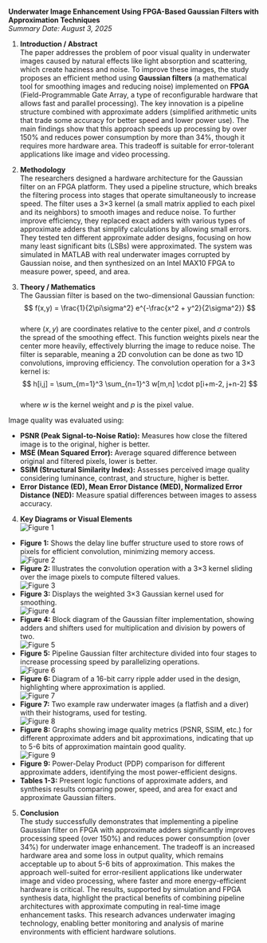 **Underwater Image Enhancement Using FPGA-Based Gaussian Filters with Approximation Techniques**  
*Summary Date: August 3, 2025*

1. **Introduction / Abstract**  
The paper addresses the problem of poor visual quality in underwater images caused by natural effects like light absorption and scattering, which create haziness and noise. To improve these images, the study proposes an efficient method using **Gaussian filters** (a mathematical tool for smoothing images and reducing noise) implemented on **FPGA** (Field-Programmable Gate Array, a type of reconfigurable hardware that allows fast and parallel processing). The key innovation is a pipeline structure combined with approximate adders (simplified arithmetic units that trade some accuracy for better speed and lower power use). The main findings show that this approach speeds up processing by over 150% and reduces power consumption by more than 34%, though it requires more hardware area. This tradeoff is suitable for error-tolerant applications like image and video processing.

2. **Methodology**  
The researchers designed a hardware architecture for the Gaussian filter on an FPGA platform. They used a pipeline structure, which breaks the filtering process into stages that operate simultaneously to increase speed. The filter uses a 3×3 kernel (a small matrix applied to each pixel and its neighbors) to smooth images and reduce noise. To further improve efficiency, they replaced exact adders with various types of approximate adders that simplify calculations by allowing small errors. They tested ten different approximate adder designs, focusing on how many least significant bits (LSBs) were approximated. The system was simulated in MATLAB with real underwater images corrupted by Gaussian noise, and then synthesized on an Intel MAX10 FPGA to measure power, speed, and area.

3. **Theory / Mathematics**  
The Gaussian filter is based on the two-dimensional Gaussian function:  
$$ f(x,y) = \frac{1}{2\pi\sigma^2} e^{-\frac{x^2 + y^2}{2\sigma^2}} $$  
where $(x,y)$ are coordinates relative to the center pixel, and $\sigma$ controls the spread of the smoothing effect. This function weights pixels near the center more heavily, effectively blurring the image to reduce noise. The filter is separable, meaning a 2D convolution can be done as two 1D convolutions, improving efficiency. The convolution operation for a 3×3 kernel is:  
$$ h[i,j] = \sum_{m=1}^3 \sum_{n=1}^3 w[m,n] \cdot p[i+m-2, j+n-2] $$  
where $w$ is the kernel weight and $p$ is the pixel value.  

Image quality was evaluated using:  
- **PSNR (Peak Signal-to-Noise Ratio):** Measures how close the filtered image is to the original, higher is better.  
- **MSE (Mean Squared Error):** Average squared difference between original and filtered pixels, lower is better.  
- **SSIM (Structural Similarity Index):** Assesses perceived image quality considering luminance, contrast, and structure, higher is better.  
- **Error Distance (ED), Mean Error Distance (MED), Normalized Error Distance (NED):** Measure spatial differences between images to assess accuracy.

4. **Key Diagrams or Visual Elements**  
![Figure 1](output_images/figure_1.png)
- **Figure 1:** Shows the delay line buffer structure used to store rows of pixels for efficient convolution, minimizing memory access.  
![Figure 2](output_images/figure_2.png)
- **Figure 2:** Illustrates the convolution operation with a 3×3 kernel sliding over the image pixels to compute filtered values.  
![Figure 3](output_images/figure_3.png)
- **Figure 3:** Displays the weighted 3×3 Gaussian kernel used for smoothing.  
![Figure 4](output_images/figure_4.png)
- **Figure 4:** Block diagram of the Gaussian filter implementation, showing adders and shifters used for multiplication and division by powers of two.  
![Figure 5](output_images/figure_5.png)
- **Figure 5:** Pipeline Gaussian filter architecture divided into four stages to increase processing speed by parallelizing operations.  
![Figure 6](output_images/figure_6.png)
- **Figure 6:** Diagram of a 16-bit carry ripple adder used in the design, highlighting where approximation is applied.  
![Figure 7](output_images/figure_7.png)
- **Figure 7:** Two example raw underwater images (a flatfish and a diver) with their histograms, used for testing.  
![Figure 8](output_images/figure_8.png)
- **Figure 8:** Graphs showing image quality metrics (PSNR, SSIM, etc.) for different approximate adders and bit approximations, indicating that up to 5-6 bits of approximation maintain good quality.  
![Figure 9](output_images/figure_9.png)
- **Figure 9:** Power-Delay Product (PDP) comparison for different approximate adders, identifying the most power-efficient designs.  
- **Tables 1-3:** Present logic functions of approximate adders, and synthesis results comparing power, speed, and area for exact and approximate Gaussian filters.

5. **Conclusion**  
The study successfully demonstrates that implementing a pipeline Gaussian filter on FPGA with approximate adders significantly improves processing speed (over 150%) and reduces power consumption (over 34%) for underwater image enhancement. The tradeoff is an increased hardware area and some loss in output quality, which remains acceptable up to about 5-6 bits of approximation. This makes the approach well-suited for error-resilient applications like underwater image and video processing, where faster and more energy-efficient hardware is critical. The results, supported by simulation and FPGA synthesis data, highlight the practical benefits of combining pipeline architectures with approximate computing in real-time image enhancement tasks. This research advances underwater imaging technology, enabling better monitoring and analysis of marine environments with efficient hardware solutions.